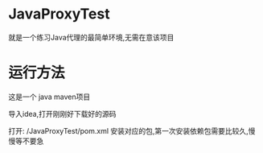 # JavaProxyTest
就是一个练习Java代理的最简单环境,无需在意该项目

# 运行方法
这是一个 java maven项目

导入idea,打开刚刚好下载好的源码

打开: /JavaProxyTest/pom.xml 安装对应的包,第一次安装依赖包需要比较久,慢慢等不要急